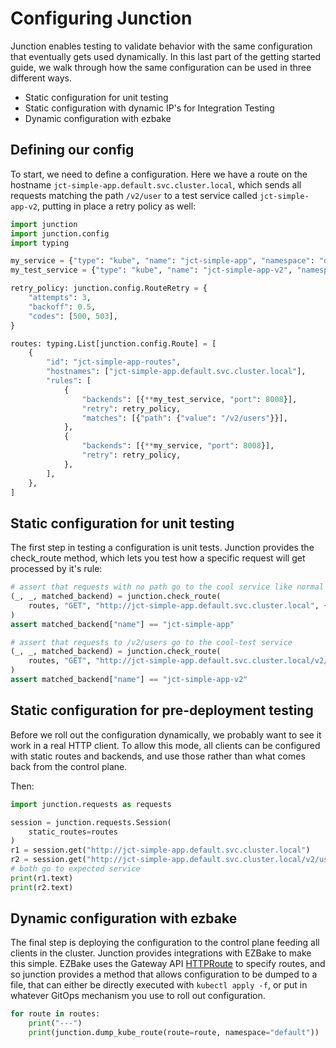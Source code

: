 # Configuring Junction

Junction enables testing to validate behavior with the same configuration that
eventually gets used dynamically. In this last part of the getting started
guide, we walk through how the same configuration can be used in three different
ways.

* Static configuration for unit testing
* Static configuration with dynamic IP's for Integration Testing
* Dynamic configuration with ezbake

## Defining our config

To start, we need to define a configuration. Here we have a route on the
hostname `jct-simple-app.default.svc.cluster.local`, which sends all requests
matching the path `/v2/user` to a test service called `jct-simple-app-v2`,
putting in place a retry policy as well:

```python
import junction
import junction.config
import typing

my_service = {"type": "kube", "name": "jct-simple-app", "namespace": "default"}
my_test_service = {"type": "kube", "name": "jct-simple-app-v2", "namespace": "default"}

retry_policy: junction.config.RouteRetry = {
    "attempts": 3,
    "backoff": 0.5,
    "codes": [500, 503],
}

routes: typing.List[junction.config.Route] = [
    {
        "id": "jct-simple-app-routes",
        "hostnames": ["jct-simple-app.default.svc.cluster.local"],
        "rules": [
            {
                "backends": [{**my_test_service, "port": 8008}],
                "retry": retry_policy,
                "matches": [{"path": {"value": "/v2/users"}}],
            },
            {
                "backends": [{**my_service, "port": 8008}],
                "retry": retry_policy,
            },
        ],
    },
]
```

## Static configuration for unit testing

The first step in testing a configuration is unit tests. Junction provides the
check_route method, which lets you test how a specific request will get
processed by it's rule:

```python
# assert that requests with no path go to the cool service like normal
(_, _, matched_backend) = junction.check_route(
    routes, "GET", "http://jct-simple-app.default.svc.cluster.local", {}
)
assert matched_backend["name"] == "jct-simple-app"

# assert that requests to /v2/users go to the cool-test service
(_, _, matched_backend) = junction.check_route(
    routes, "GET", "http://jct-simple-app.default.svc.cluster.local/v2/users", {}
)
assert matched_backend["name"] == "jct-simple-app-v2"
```

## Static configuration for pre-deployment testing

Before we roll out the configuration dynamically, we probably want to see it
work in a real HTTP client. To allow this mode, all clients can be configured
with static routes and backends, and use those rather than what comes back from
the control plane.

Then:
```python
import junction.requests as requests

session = junction.requests.Session(
    static_routes=routes
)
r1 = session.get("http://jct-simple-app.default.svc.cluster.local")
r2 = session.get("http://jct-simple-app.default.svc.cluster.local/v2/users")
# both go to expected service
print(r1.text)
print(r2.text)
```

## Dynamic configuration with ezbake

The final step is deploying the configuration to the control plane feeding all
clients in the cluster. Junction provides integrations with EZBake to make this
simple. EZBake uses the Gateway API [HTTPRoute] to specify routes, and so
junction provides a method that allows configuration to be dumped to a file,
that can either be directly executed with `kubectl apply -f`, or put in whatever
GitOps mechanism you use to roll out configuration. 

[HTTPRoute]: https://gateway-api.sigs.k8s.io/api-types/httproute/

```python
for route in routes:
    print("---")
    print(junction.dump_kube_route(route=route, namespace="default"))
```

